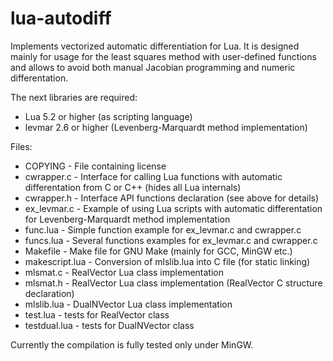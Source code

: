 # lua-autodiff
Implements vectorized automatic differentiation for Lua. It is designed
mainly for usage for the least squares method with user-defined functions
and allows to avoid both manual Jacobian programming and numeric
differentation.

The next libraries are required:
* Lua 5.2 or higher (as scripting language)
* levmar 2.6 or higher (Levenberg-Marquardt method implementation)

Files:
* COPYING - File containing license
* cwrapper.c - Interface for calling Lua functions with automatic differentation
  from C or C++ (hides all Lua internals)
* cwrapper.h - Interface API functions declaration (see above for details)
* ex_levmar.c - Example of using Lua scripts with automatic differentation
  for Levenberg-Marquardt method implementation
* func.lua - Simple function example for ex_levmar.c and cwrapper.c
* funcs.lua - Several functions examples for ex_levmar.c and cwrapper.c
* Makefile - Make file for GNU Make (mainly for GCC, MinGW etc.)
* makescript.lua - Conversion of mlslib.lua into C file (for static linking)
* mlsmat.c - RealVector Lua class implementation
* mlsmat.h - RealVector Lua class implementation (RealVector C structure declaration)
* mlslib.lua - DualNVector Lua class implementation
* test.lua - tests for RealVector class
* testdual.lua - tests for DualNVector class

Currently the compilation is fully tested only under MinGW.

